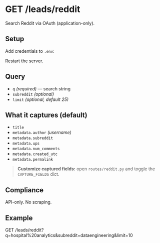 # GET /leads/reddit

Search Reddit via OAuth (application-only).

## Setup
Add credentials to `.env`:

Restart the server.

## Query
- `q` *(required)* — search string
- `subreddit` *(optional)*
- `limit` *(optional, default 25)*

## What it captures (default)
- `title`
- `metadata.author` *(username)*
- `metadata.subreddit`
- `metadata.ups`
- `metadata.num_comments`
- `metadata.created_utc`
- `metadata.permalink`

> **Customize captured fields:** open `routes/reddit.py` and toggle the `CAPTURE_FIELDS` dict.

## Compliance
API-only. No scraping.


## Example
GET /leads/reddit?q=hospital%20analytics&subreddit=dataengineering&limit=10